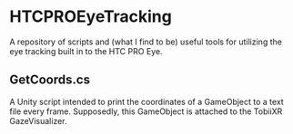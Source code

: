 # HTCPROEyeTracking
A repository of scripts and (what I find to be) useful tools for utilizing the eye tracking built in to the HTC PRO Eye. 

## GetCoords.cs
A Unity script intended to print the coordinates of a GameObject to a text file every frame. Supposedly, this GameObject is attached to the TobiiXR GazeVisualizer.
